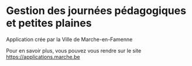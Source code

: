 Gestion des journées pédagogiques et petites plaines
=========

Application crée par la Ville de Marche-en-Famenne 

Pour en savoir plus, vous pouvez vous rendre sur le site https://applications.marche.be
